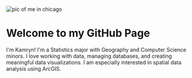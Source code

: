 ![pic of me in chicago](https://github.com/user-attachments/assets/8e05ef4f-b5a8-4716-aa40-93b1bbcf1986)

# Welcome to my GitHub Page
I'm Kamryn! I'm a Statistics major with Geography and Computer Science minors. I love working with data, managing databases, and creating meaningful data visualizations. I am especially interested in spatial data analysis using ArcGIS.
